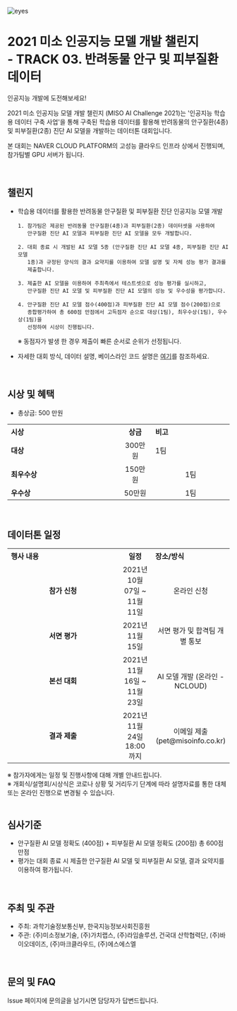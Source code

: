 ![eyes](https://user-images.githubusercontent.com/61241244/141719723-8886a3f6-1b58-4122-88d2-2c9e5c1cff88.jpg)

# 2021 미소 인공지능 모델 개발 챌린지 <br> - TRACK 03. 반려동물 안구 및 피부질환 데이터
인공지능 개발에 도전해보세요! <p>

 
2021 미소 인공지능 모델 개발 챌린지 (MISO AI Challenge 2021)는 '인공지능 학습용 데이터 구축 사업'을 통해 구축된 학습용 데이터를 활용해 반려동물의 안구질환(4종) 및 피부질환(2종) 진단 AI 모델을 개발하는 데이터톤 대회입니다. <p>
 
본 대회는 NAVER CLOUD PLATFORM의 고성능 클라우드 인프라 상에서 진행되며, 참가팀별 GPU 서버가 됩니다.

<br>  
  
## 챌린지
- 학습용 데이터를 활용한 반려동물 안구질환 및 피부질환 진단 인공지능 모델 개발

      1. 참가팀은 제공된 반려동물 안구질환(4종)과 피부질환(2종) 데이터셋을 사용하여         
         안구질환 진단 AI 모델과 피부질환 진단 AI 모델을 모두 개발합니다.
 
      2. 대회 종료 시 개발된 AI 모델 5종 (안구질환 진단 AI 모델 4종, 피부질환 진단 AI 모델 
         1종)과 규정된 양식의 결과 요약지를 이용하여 모델 설명 및 자체 성능 평가 결과를 
         제출합니다.
 
      3. 제출한 AI 모델을 이용하여 주최측에서 테스트셋으로 성능 평가를 실시하고,  
         안구질환 진단 AI 모델 및 피부질환 진단 AI 모델의 성능 및 우수성을 평가합니다.
 
      4. 안구질환 진단 AI 모델 점수(400점)과 피부질환 진단 AI 모델 점수(200점)으로 
         종합평가하여 총 600점 만점에서 고득점자 순으로 대상(1팀), 최우수상(1팀), 우수상(1팀)을
         선정하여 시상이 진행됩니다.
     ※ 동점자가 발생 한 경우 제출이 빠른 순서로 순위가 선정됩니다.
 
 - 자세한 대회 방식, 데이터 설명, 베이스라인 코드 설명은 [여기](https://github.com/DatathonInfo/MISOChallenge-pet/blob/main/baseline/%5BMISOChallenge2021%5D%20%EB%B0%98%EB%A0%A4%EB%8F%99%EB%AC%BC%20%EC%95%88%EA%B5%AC%20%EB%B0%8F%20%ED%94%BC%EB%B6%80%EC%A7%88%ED%99%98%20%EB%8D%B0%EC%9D%B4%ED%84%B0%ED%86%A4%20%EB%8D%B0%EC%9D%B4%ED%84%B0%20%EA%B0%80%EC%9D%B4%EB%93%9C.pdf)를 참조하세요.

<br>
 
## 시상 및 혜택
- 총상금: 500 만원<br>

<table class="tbl_prize">
  <tr>
    <th style="text-align:left;width:50%">시상</th>
    <th style="text-align:center;width:15%">상금</th>
        <th style="text-align:left;width:35%">비고</th>
  </tr> 
  <tr>
    <td>
      <strong>대상</strong><br>
    </td>
    <td align=center> 300만원 </td>
    <td> 1팀 </td>
  </tr>
    <tr>
    <td>
      <strong>최우수상</strong><br>
    </td>
    <td style="text-align:center"> 150만원</td>
        <td align=center> 1팀 </td>
   </tr>
      <tr>
    <td>
      <strong>우수상</strong><br>
    </td>
    <td style="text-align:center">50만원</td>
        <td align=center> 1팀 </td>
   </tr>

</table>

<br>

## 데이터톤 일정
<table class="tbl_schedule">
  <tr>
    <th style="text-align:left;width:50%">행사 내용</th>
    <th style="text-align:center;width:15%">일정</th>
        <th style="text-align:left;width:35%">장소/방식</th>
  </tr>
  <tr>
        <td align=center>
      <strong>참가 신청</strong><br>
    </td>
    <td style="text-align:center"> 2021년 10월 07일 ~ 11월 11일</td>
    <td align=center> 온라인 신청 </td>
  </tr>
    <tr>
        <td align=center>
      <strong>서면 평가</strong><br>
    </td>
    <td style="text-align:center">2021년 11월 15일</td>
        <td align=center> 서면 평가 및 합격팀 개별 통보
    </td>
   </tr>
     <tr>
    <td align=center>
      <strong>본선 대회</strong><br>
    </td>
    <td style="text-align:center">2021년 11월 16일 ~ 11월 23일</td>
 <td align=center> AI 모델 개발 (온라인 - NCLOUD)
    </td>
   </tr>
    <tr>
    <td align=center>
      <strong>결과 제출</strong><br>
    </td>
    <td style="text-align:center">2021년 11월 24일 18:00까지</td>
 <td align=center> 이메일 제출 (pet@misoinfo.co.kr)
    </td>
   </tr>

</table>
※ 참가자에게는 일정 및 진행사항에 대해 개별 안내드립니다.<br>
※ 개회식/설명회/시상식은 코로나 상황 및 거리두기 단계에 따라 설명자료를 통한 대체 또는 온라인 진행으로 변경될 수 있습니다.<br>

<br>

## 심사기준
- 안구질환 AI 모델 정확도 (400점) + 피부질환 AI 모델 정확도 (200점) 총 600점 만점
- 평가는 대회 종료 시 제출한 안구질환 AI 모델 및 피부질환 AI 모델, 결과 요약지를 이용하여 평가됩니다.

<br>

## 주최 및 주관
- 주최: 과학기술정보통신부, 한국지능정보사회진흥원
- 주관: (주)미소정보기술, (주)가치랩스, (주)라임솔루션, 건국대 산학협력단, (주)바이오데이즈, (주)마크클라우드, (주)에스에스엘

<br>

## 문의 및 FAQ
Issue 페이지에 문의글을 남기시면 담당자가 답변드립니다. <br>
